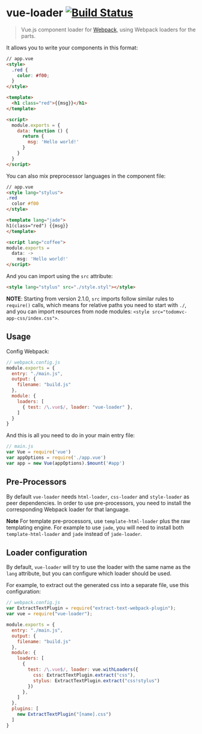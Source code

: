 # vue-loader [![Build Status](https://img.shields.io/circleci/project/vuejs/vue-loader.svg)](https://circleci.com/gh/vuejs/vue-loader)

> Vue.js component loader for [Webpack](http://webpack.github.io), using Webpack loaders for the parts.

It allows you to write your components in this format:

``` html
// app.vue
<style>
  .red {
    color: #f00;
  }
</style>

<template>
  <h1 class="red">{{msg}}</h1>
</template>

<script>
  module.exports = {
    data: function () {
      return {
        msg: 'Hello world!'
      }
    }
  }
</script>
```

You can also mix preprocessor languages in the component file:

``` html
// app.vue
<style lang="stylus">
.red
  color #f00
</style>

<template lang="jade">
h1(class="red") {{msg}}
</template>

<script lang="coffee">
module.exports =
  data: ->
    msg: 'Hello world!'
</script>
```

And you can import using the `src` attribute:

``` html
<style lang="stylus" src="./style.styl"></style>
```

**NOTE**: Starting from version 2.1.0, `src` imports follow similar rules to `require()` calls, which means for relative paths you need to start with `./`, and you can import resources from node modules: `<style src="todomvc-app-css/index.css">`.

## Usage

Config Webpack:

``` js
// webpack.config.js
module.exports = {
  entry: "./main.js",
  output: {
    filename: "build.js"
  },
  module: {
    loaders: [
      { test: /\.vue$/, loader: "vue-loader" },
    ]
  }
}
```

And this is all you need to do in your main entry file:

``` js
// main.js
var Vue = require('vue')
var appOptions = require('./app.vue')
var app = new Vue(appOptions).$mount('#app')
```

## Pre-Processors

By default `vue-loader` needs `html-loader`, `css-loader` and `style-loader` as peer dependencies. In order to use pre-processors, you need to install the corresponding Webpack loader for that language.

**Note** For template pre-processors, use `template-html-loader` plus the raw templating engine. For example to use `jade`, you will need to install both `template-html-loader` and `jade` instead of `jade-loader`.

## Loader configuration

By default, `vue-loader` will try to use the loader with the same name as
the `lang` attribute, but you can configure which loader should be used.

For example, to extract out the generated css into a separate file,
use this configuration:

``` js
// webpack.config.js
var ExtractTextPlugin = require("extract-text-webpack-plugin");
var vue = require("vue-loader");

module.exports = {
  entry: "./main.js",
  output: {
    filename: "build.js"
  },
  module: {
    loaders: [
      {
        test: /\.vue$/, loader: vue.withLoaders({
          css: ExtractTextPlugin.extract("css"),
          stylus: ExtractTextPlugin.extract("css!stylus")
        })
      },
    ]
  },
  plugins: [
    new ExtractTextPlugin("[name].css")
  ]
}
```
